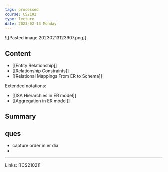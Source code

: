 ```yaml
---
tags: processed
course: CS2102
type: lecture
date: 2023-02-13 Monday
---
```


![[Pasted image 20230213123907.png]]

## Content
- [[Entity Relationship]]
- [[Relationship Constraints]]
- [[Relational Mappings From ER to Schema]]

Extended notations:
- [[ISA Hierarchies in ER model]]
- [[Aggregation in ER model]]

## Summary


## ques
- capture order in er dia
- 
---
Links: [[CS2102]]
